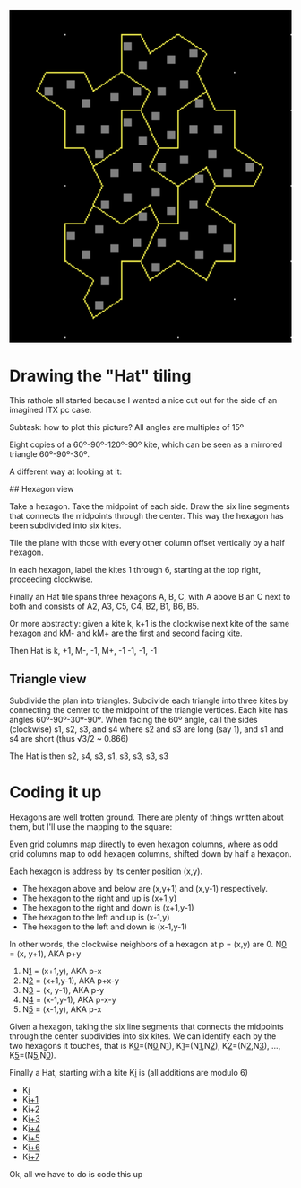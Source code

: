 ![Four hat tiling](four-hats.png)

# Drawing the "Hat" tiling

This rathole all started because I wanted a nice cut out for the side
of an imagined ITX pc case.

Subtask: how to plot this picture?  All angles are multiples of 15º

Eight copies of a 60º-90º-120º-90º kite, which can be seen as a mirrored triangle 60º-90º-30º.

A different way at looking at it:

## Hexagon view

Take a hexagon. Take the midpoint of each side. Draw the six line
segments that connects the midpoints through the center.  This way the
hexagon has been subdivided into six kites.

Tile the plane with those with every other column offset vertically by
a half hexagon.

In each hexagon, label the kites 1 through 6, starting at the top
right, proceeding clockwise.

Finally an Hat tile spans three hexagons A, B, C, with A above B an C
next to both and consists of A2, A3, C5, C4, B2, B1, B6, B5.

Or more abstractly: given a kite k, k+1 is the clockwise next kite of
the same hexagon and kM- and kM+ are the first and second facing kite.

Then Hat is k, +1, M-, -1, M+, -1 -1, -1, -1

## Triangle view

Subdivide the plan into triangles.  Subdivide each triangle into three
kites by connecting the center to the midpoint of the triangle
vertices.  Each kite has angles 60º-90º-30º-90º.  When facing the 60º
angle, call the sides (clockwise) s1, s2, s3, and s4 where s2 and s3
are long (say 1), and s1 and s4 are short (thus √3/2 ~ 0.866)

The Hat is then s2, s4, s3, s1, s3, s3, s3, s3

# Coding it up

Hexagons are well trotten ground.  There are plenty of things written about them, but
I'll use the mapping to the square:

Even grid columns map directly to even hexagon columns, where as odd
grid columns map to odd hexagen columns, shifted down by half a hexagon.

Each hexagon is address by its center position (x,y).
- The hexagon above and below are (x,y+1) and (x,y-1) respectively.
- The hexagon to the right and up is (x+1,y)
- The hexagon to the right and down is (x+1,y-1)
- The hexagon to the left and up is (x-1,y)
- The hexagon to the left and down is (x-1,y-1)

In other words, the clockwise neighbors of a hexagon at p = (x,y) are
0. N[0](p) = (x,  y+1), AKA p+y
1. N[1](p) = (x+1,y), AKA p-x
2. N[2](p) = (x+1,y-1), AKA p+x-y
3. N[3](p) = (x,  y-1), AKA p-y
4. N[4](p) = (x-1,y-1), AKA p-x-y
5. N[5](p) = (x-1,y), AKA p-x

Given a hexagon, taking the six line segments that connects the
midpoints through the center subdivides into six kites.  We can
identify each by the two hexagons it touches, that is
K[0](p)=(N[0](p),N[1](p)), K[1](p)=(N[1](p),N[2](p)),
K[2](p)=(N[2](p),N[3](p)), ..., K[5](p)=(N[5](p),N[0](p)).

Finally a Hat, starting with a kite K[i](p) is (all additions are modulo 6)

- K[i](p)
- K[i+1](p)
- K[i+2](N[i](p))
- K[i+3](N[i](p))
- K[i+4](N[i+1](p))
- K[i+5](N[i+1](p))
- K[i+6](N[i+1](p))
- K[i+7](N[i+1](p))

Ok, all we have to do is code this up
